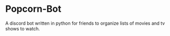 # Popcorn-Bot
A discord bot written in python for friends to organize lists of movies and tv shows to watch.
